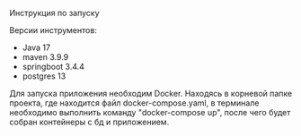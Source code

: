 Инструкция по запуску

Версии инструментов:
- Java 17
- maven 3.9.9
- springboot 3.4.4
- postgres 13

Для запуска приложения необходим Docker.
Находясь в корневой папке проекта, где находится файл docker-compose.yaml, в терминале необходимо выполнить команду "docker-compose up", после чего будет собран контейнеры с бд и приложением.
